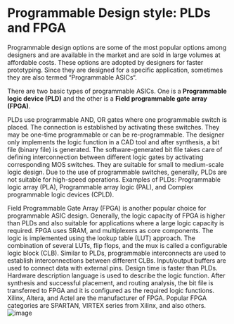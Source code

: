 # Programmable Design style: PLDs and FPGA
Programmable design options are some of the most popular options among designers and are available in the market and are sold in large volumes at affordable costs. These options are adopted by designers for faster prototyping. Since they are designed for a specific application, sometimes they are also termed “Programmable ASICs“.

There are two basic types of programmable ASICs. One is a **Programmable logic device (PLD)** and the other is a 
**Field programmable gate array (FPGA)**.

PLDs use programmable AND, OR gates where one programmable switch is placed. The connection is established by activating these switches. They may be one-time programmable or can be re-programmable. The designer only implements the logic function in a CAD tool and after synthesis, a bit file (binary file) is generated. The software-generated bit file takes care of defining interconnection between different logic gates by activating corresponding MOS switches. They are suitable for small to medium-scale logic design. Due to the use of programmable switches, generally, PLDs are not suitable for high-speed operations.  Examples of PLDs: Programmable logic array (PLA), Programmable array logic (PAL), and Complex programmable logic devices (CPLD).

Field Programmable Gate Array (FPGA) is another popular choice for programmable ASIC design. Generally, the logic capacity of FPGA is higher than PLDs and also suitable for applications where a large logic capacity is required. FPGA uses SRAM, and multiplexers as core components. The logic is implemented using the lookup table (LUT) approach. The combination of several LUTs, flip flops, and the mux is called a configurable logic block (CLB). Similar to PLDs, programmable interconnects are used to establish interconnections between different CLBs. Input/output buffers are used to connect data with external pins. Design time is faster than PLDs. Hardware description language is used to describe the logic function. After synthesis and successful placement, and routing analysis, the bit file is transferred to FPGA and it is configured as the required logic functions.  Xilinx, Altera, and Actel are the manufacturer of FPGA. Popular FPGA categories are SPARTAN, VIRTEX series from Xilinx, and also others.
![image](https://github.com/charlie2951/vlsi/assets/90516512/0ec3aa35-bf2e-463e-8ecd-98c3befb6c6a)
